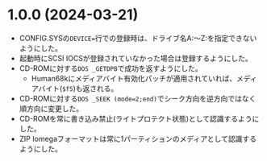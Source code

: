 # 1.0.0 (2024-03-21)

* CONFIG.SYSの`DEVICE=`行での登録時は、ドライブ名A:～Z:を指定できないようにした。
* 起動時にSCSI IOCSが登録されていなかった場合は登録するようにした。
* CD-ROMに対する`DOS _GETDPB`で成功を返すようにした。
  * Human68kにメディアバイト有効化パッチが適用されていれば、メディアバイト(`$f5`)も返される。
* CD-ROMに対する`DOS _SEEK (mode=2;end)`でシーク方向を逆方向ではなく順方向に変更した。
* CD-ROMを常に書き込み禁止(ライトプロテクト状態)として認識するようにした。
* ZIP Iomegaフォーマットは常に1パーティションのメディアとして認識するようにした。

